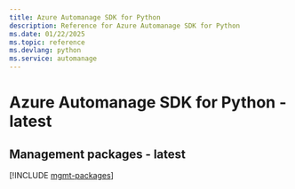 ```yaml
---
title: Azure Automanage SDK for Python
description: Reference for Azure Automanage SDK for Python
ms.date: 01/22/2025
ms.topic: reference
ms.devlang: python
ms.service: automanage
---
```

# Azure Automanage SDK for Python - latest

## Management packages - latest
[!INCLUDE [mgmt-packages](automanage-mgmt-index.md)]